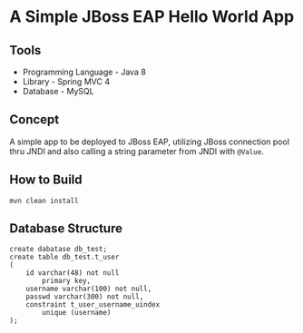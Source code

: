 A Simple JBoss EAP Hello World App 
===================

Tools
-------------------
* Programming Language - Java 8
* Library - Spring MVC 4
* Database - MySQL

Concept 
-------------------
A simple app to be deployed to JBoss EAP, utilizing JBoss connection pool thru JNDI and also calling a string parameter from JNDI with `@Value`.  

How to Build
------------------

```
mvn clean install
```

Database Structure
------------------

```
create dabatase db_test;
create table db_test.t_user
(
	id varchar(48) not null
		primary key,
	username varchar(100) not null,
	passwd varchar(300) not null,
	constraint t_user_username_uindex
		unique (username)
);
```